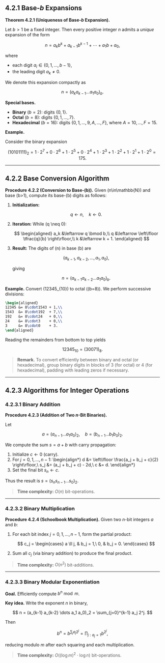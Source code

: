 ## 4.2.1 Base-$b$ Expansions

**Theorem 4.2.1 (Uniqueness of Base-$b$ Expansion).**

Let $b>1$ be a fixed integer. Then every positive integer $n$ admits a *unique* expansion of the form

$$
 n
 = a_k b^k + a_{k-1} b^{k-1} + \cdots + a_1 b + a_0,
$$

where

* each digit $a_i \in \{0,1,\dots,b-1\}$,
* the leading digit $a_k \neq 0$.

We denote this expansion compactly as

$$
 n = (a_k a_{k-1} \dots a_1 a_0)_b.
$$

**Special bases.**

* **Binary** ($b = 2$): digits $\{0,1\}$.
* **Octal** ($b = 8$): digits $\{0,1,\dots,7\}$.
* **Hexadecimal** ($b = 16$): digits $\{0,1,\dots,9,A,\dots,F\}$, where $A=10,\dots,F=15$.

**Example.**

Consider the binary expansion

$$
(10101111)_2 = 1\cdot2^7 + 0\cdot2^6 + 1\cdot2^5 + 0\cdot2^4 + 1\cdot2^3 + 1\cdot2^2 + 1\cdot2^1 + 1\cdot2^0 = 175.
$$

---

## 4.2.2 Base Conversion Algorithm

**Procedure 4.2.2 (Conversion to Base-\(b\)).**  Given \(n\in\mathbb{N}\) and base \(b>1\), compute its base-\(b\) digits as follows:

1. **Initialization:**

    $$
    q \leftarrow n, \quad k \leftarrow 0.
    $$

2. **Iteration:** While \(q \neq 0\):

    $$
    \begin{aligned}
      a_k &\leftarrow q \bmod b,\\
      q   &\leftarrow \left\lfloor \tfrac{q}{b} \right\rfloor,\\
      k   &\leftarrow k + 1.
    \end{aligned}
    $$

3. **Result:** The digits of \(n\) in base \(b\) are

    $$
    (a_{k-1},\,a_{k-2},\,\dots,\,a_1,\,a_0),
    $$

    giving

    $$
    n = (a_{k-1}a_{k-2}\dots a_1a_0)_b.
    $$

**Example.** Convert \(12345_{10}\) to octal (\(b=8\)).  We perform successive divisions:

```latex
\begin{aligned}
12345 &= 8\cdot1543 + 1,\\
1543  &= 8\cdot192  + 7,\\
192   &= 8\cdot24   + 0,\\
24    &= 8\cdot3    + 0,\\
3     &= 8\cdot0    + 3.
\end{aligned}
```

Reading the remainders from bottom to top yields

$$
12345_{10} = (30071)_8.
$$

> **Remark.** To convert efficiently between binary and octal (or hexadecimal), group binary digits in blocks of 3 (for octal) or 4 (for hexadecimal), padding with leading zeros if necessary.

---

## 4.2.3 Algorithms for Integer Operations

### 4.2.3.1 Binary Addition

**Procedure 4.2.3 (Addition of Two $n$-Bit Binaries).**

Let

$$
 a = (a_{n-1} \dots a_1 a_0)_2,
 \quad
 b = (b_{n-1} \dots b_1 b_0)_2.
$$

We compute the sum $s = a + b$ with carry propagation:

1. Initialize $c \leftarrow 0$ (carry).
2. For $j = 0, 1, \dots, n-1$:
   \begin{align\*}
   d   &= \left\lfloor \frac{a\_j + b\_j + c}{2} \right\rfloor,\\
   s\_j &= (a\_j + b\_j + c) - 2d,\\
   c   &= d.
   \end{align\*}
3. Set the final bit $s_n \leftarrow c$.

Thus the result is $s = (s_n s_{n-1} \dots s_0)_2$.

> **Time complexity:** $O(n)$ bit-operations.

---

### 4.2.3.2 Binary Multiplication

**Procedure 4.2.4 (Schoolbook Multiplication).**  Given two $n$-bit integers $a$ and $b$:

1. For each bit index $j = 0,1,\dots,n-1$, form the partial product:

   $$
     c_j = \begin{cases}
       a \ll j, & b_j = 1,\
       0,        & b_j = 0.
     \end{cases}
   $$
2. Sum all $c_j$ (via binary addition) to produce the final product.

> **Time complexity:** $O(n^2)$ bit-additions.

---

### 4.2.3.3 Binary Modular Exponentiation

**Goal.** Efficiently compute $b^n \bmod m$.

**Key idea.** Write the exponent $n$ in binary,

$$
 n = (a_{k-1} a_{k-2} \dots a_1 a_0)_2
   = \sum_{j=0}^{k-1} a_j 2^j.
$$

Then

$$
 b^n = b^{\sum_j a_j 2^j}
      = \prod_{j: a_j = 1} b^{2^j},
$$

reducing modulo $m$ after each squaring and each multiplication.

> **Time complexity:** $O((\log m)^2 \cdot \log n)$ bit-operations.

